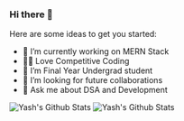 ### Hi there 👋
Here are some ideas to get you started:

- 🔭 I’m currently working on MERN Stack
- ✍🏻 Love Competitive Coding
- 🌱 I’m Final Year Undergrad student
- 👯 I’m looking for future collaborations
- 💬 Ask me about DSA and Development


<div>
  <img src="https://github-readme-streak-stats.herokuapp.com/?user=YashPrakash07&show_icons=true&hide_border=true&theme=dark" alt="Yash's Github Stats" />
  <img alt="Yash's Github Stats" src="https://github-readme-stats.vercel.app/api?username=YashPrakash07&count_private=true&show_icons=true&hide_border=true&theme=dark" />
</div>
